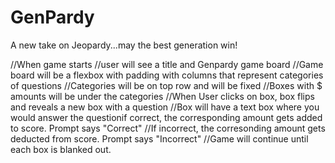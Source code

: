 # GenPardy
A new take on Jeopardy...may the best generation win!

//When game starts 
//user will see a title and Genpardy game board
//Game board will be a flexbox with padding with columns that represent categories of questions 
//Categories will be on top row and will be fixed 
//Boxes with $ amounts will be under the categories 
//When User clicks on box, box flips and reveals a new box with a question 
//Box will have a text box where you would answer the questionif correct, the corresponding amount gets added to score. Prompt says "Correct" 
//If incorrect, the corresonding amount gets deducted from score. Prompt says "Incorrect" 
//Game will continue until each box is blanked out. 
